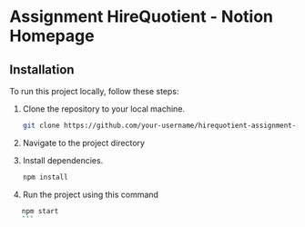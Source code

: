 # Assignment HireQuotient - Notion Homepage

## Installation

To run this project locally, follow these steps:

1. Clone the repository to your local machine.

    ```bash
    git clone https://github.com/your-username/hirequotient-assignment-1.git
    ```

2. Navigate to the project directory
3. Install dependencies.

    ```bash
    npm install
    ```
4. Run the project using this command 
 ```bash
    npm start
    ```

